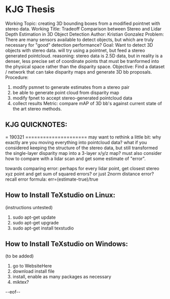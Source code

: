 # KJG Thesis
Working Topic: creating 3D bounding boxes from a modified pointnet with stereo data.
Working Title: Tradeoff Comparison between Stereo and Lidar Depth Estimation in 3D Object Detection
Author: Kristian Gonzalez
Problem: There are many sensors available to detect objects, but which are truly necessary for "good" detection performance?
Goal: Want to detect 3D objects with stereo data. will try using a pointnet, but feed a stereo generated pointcloud. reasoning: stereo data is 2.5D data, but in reality is a denser, less precise set of coordinate points that must be tranformed into the physical space rather than the disparity space. 
Objective: Find a dataset / network that can take disparity maps and generate 3D bb proposals.
Procedure:
1. modify psmnet to generate estimates from a stereo pair
2. be able to generate point cloud from disparity map
3. modify fpnet to accept stereo-generated pointcloud data
4. collect results
Metric: compare mAP of 3D bb's against current state of the art stereo methods.

## KJG QUICKNOTES: 
= 190321 =====================
may want to rethink a little bit: why exactly are you moving everything into pointcloud data? what if you considered keeping the structure of the stereo data, but still transformed the single-layer disparity map into a 3-layer x/y/z map? must also consider how to compare with a lidar scan and get some estimate of "error".

towards comparing error: perhaps for every lidar point, get closest stereo xyz point and get sum of squared errors? or just 2norm distance error?
recall error formula: err=(estimate-true)/true


## How to Install TeXstudio on Linux:
(instructions untested)
1. sudo apt-get update
2. sudo apt-get upgrade
3. sudo apt-get install texstudio

## How to Install TeXstudio on Windows:
(to be added)
1. go to WebsiteHere
2. download install file
3. install, enable as many packages as necessary
4. miktex?



--eof--
